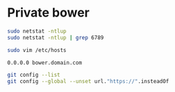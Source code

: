 # Private bower

```sh
sudo netstat -ntlup
sudo netstat -ntlup | grep 6789
```

```sh
sudo vim /etc/hosts
```

```sh
0.0.0.0 bower.domain.com
```

```sh
git config --list
git config --global --unset url."https://".insteadOf
```
